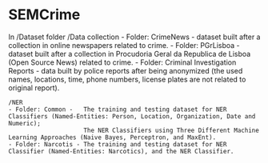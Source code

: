 # SEMCrime


In /Dataset folder
   /Data collection
	- Folder: CrimeNews - dataset built after a collection in online newspapers related to crime.
	- Folder: PGrLisboa - dataset built after a collection in Procudoria Geral da Republica de Lisboa (Open Source News) related to crime.
	- Folder: Criminal Investigation Reports - data built by police reports after being anonymized (the used names, locations, time, phone numbers, license plates are not related to original report).
					
	/NER
	- Folder: Common -   The training and testing dataset for NER Classifiers (Named-Entities: Person, Location, Organization, Date and Numeric);
	  				     The NER Classifiers using Three Different Machine Learning Approaches (Naive Bayes, Perceptron, and MaxEnt). 	
	- Folder: Narcotis - The training and testing dataset for NER Classifier (Named-Entities: Narcotics), and the NER Classifier.